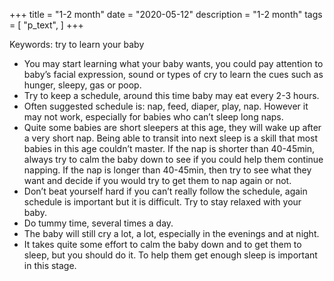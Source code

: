 +++
title = "1-2 month"
date = "2020-05-12"
description = "1-2 month"
tags = [
    "p_text",
]
+++

Keywords: try to learn your baby

* You may start learning what your baby wants, you could pay attention to baby’s facial expression, sound or types of cry to learn the cues such as hunger, sleepy, gas or poop.
* Try to keep a schedule, around this time baby may eat every 2-3 hours.
* Often suggested schedule is: nap, feed, diaper, play, nap. However it may not work, especially for babies who can’t sleep long naps.
* Quite some babies are short sleepers at this age, they will wake up after a very short nap. Being able to transit into next sleep is a skill that most babies in this age couldn’t master. If the nap is shorter than 40-45min, always try to calm the baby down to see if you could help them continue napping. If the nap is longer than 40-45min, then try to see what they want and decide if you would try to get them to nap again or not.
* Don’t beat yourself hard if you can’t really follow the schedule, again schedule is important but it is difficult. Try to stay relaxed with your baby.
* Do tummy time, several times a day.
* The baby will still cry a lot, a lot, especially in the evenings and at night.
* It takes quite some effort to calm the baby down and to get them to sleep, but you should do it. To help them get enough sleep is important in this stage.